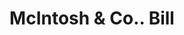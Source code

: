 ---
doi: 10.7916/D8N59ZFG
date_other: '1890'
date_other_textual: 1890-1899
form: printed ephemera
genre:
- Invoices
name:
- McIntosh & Co.
object_in_context_url: https://biggert.cul.columbia.edu/items/view/ave_biggert_00512
subject_hierarchical_geographic:
- Springfield, Massachusetts, United States
subject_name:
- McIntosh & Co.
title: McIntosh & Co.. Bill
sort_title: McIntosh & Co.. Bill
call_number: ave_biggert_00512
coordinates:
- 42.112411,-72.547455
pid: ave_biggert_00512
identifiers: ave_biggert_00512
canvas_id: ldpd:395785
permalink: "/items/ave_biggert_00512/"
layout: iiif-image-page
---